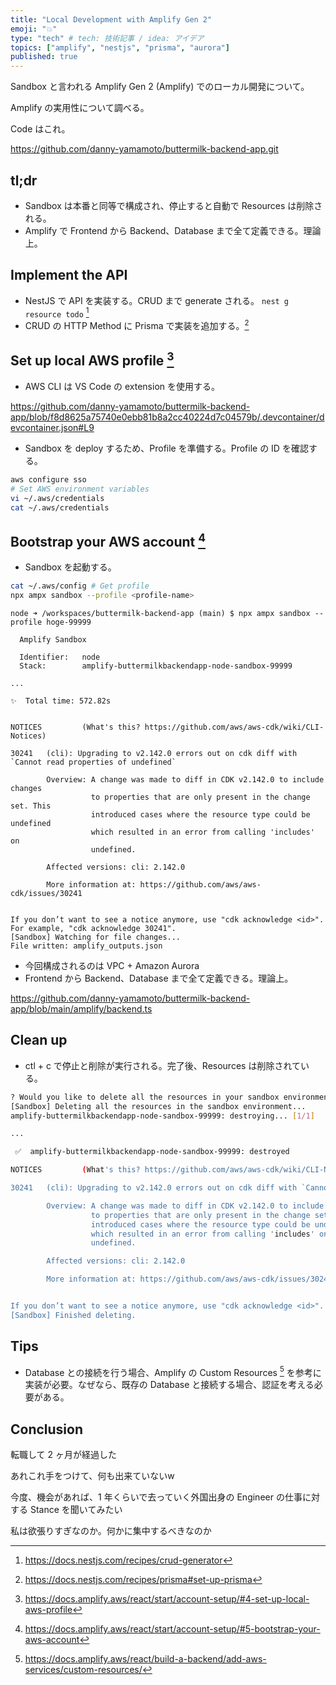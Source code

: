 ```yaml
---
title: "Local Development with Amplify Gen 2"
emoji: "💥"
type: "tech" # tech: 技術記事 / idea: アイデア
topics: ["amplify", "nestjs", "prisma", "aurora"]
published: true
---
```


Sandbox と言われる Amplify Gen 2 (Amplify) でのローカル開発について。

Amplify の実用性について調べる。

Code はこれ。

https://github.com/danny-yamamoto/buttermilk-backend-app.git

## tl;dr
- Sandbox は本番と同等で構成され、停止すると自動で Resources は削除される。
- Amplify で Frontend から Backend、Database まで全て定義できる。理論上。

## Implement the API
- NestJS で API を実装する。CRUD まで generate される。 `nest g resource todo` [^4]
- CRUD の HTTP Method に Prisma で実装を追加する。[^5]

## Set up local AWS profile [^1]
- AWS CLI は VS Code の extension を使用する。

https://github.com/danny-yamamoto/buttermilk-backend-app/blob/f8d8625a75740e0ebb81b8a2cc40224d7c04579b/.devcontainer/devcontainer.json#L9

- Sandbox を deploy するため、Profile を準備する。Profile の ID を確認する。
```bash
aws configure sso
# Set AWS environment variables
vi ~/.aws/credentials
cat ~/.aws/credentials
```

## Bootstrap your AWS account [^2]
- Sandbox を起動する。
```bash
cat ~/.aws/config # Get profile
npx ampx sandbox --profile <profile-name>
```

```bash: log
node ➜ /workspaces/buttermilk-backend-app (main) $ npx ampx sandbox --profile hoge-99999
  
  Amplify Sandbox
  
  Identifier:   node
  Stack:        amplify-buttermilkbackendapp-node-sandbox-99999

...

✨  Total time: 572.82s


NOTICES         (What's this? https://github.com/aws/aws-cdk/wiki/CLI-Notices)

30241   (cli): Upgrading to v2.142.0 errors out on cdk diff with `Cannot read properties of undefined`

        Overview: A change was made to diff in CDK v2.142.0 to include changes
                  to properties that are only present in the change set. This
                  introduced cases where the resource type could be undefined
                  which resulted in an error from calling 'includes' on
                  undefined.

        Affected versions: cli: 2.142.0

        More information at: https://github.com/aws/aws-cdk/issues/30241


If you don’t want to see a notice anymore, use "cdk acknowledge <id>". For example, "cdk acknowledge 30241".
[Sandbox] Watching for file changes...
File written: amplify_outputs.json
```

- 今回構成されるのは VPC + Amazon Aurora
- Frontend から Backend、Database まで全て定義できる。理論上。

https://github.com/danny-yamamoto/buttermilk-backend-app/blob/main/amplify/backend.ts

## Clean up
- ctl + c で停止と削除が実行される。完了後、Resources は削除されている。

```bash
? Would you like to delete all the resources in your sandbox environment (This cannot be undone)? y
[Sandbox] Deleting all the resources in the sandbox environment...
amplify-buttermilkbackendapp-node-sandbox-99999: destroying... [1/1]

...

 ✅  amplify-buttermilkbackendapp-node-sandbox-99999: destroyed

NOTICES         (What's this? https://github.com/aws/aws-cdk/wiki/CLI-Notices)

30241   (cli): Upgrading to v2.142.0 errors out on cdk diff with `Cannot read properties of undefined`

        Overview: A change was made to diff in CDK v2.142.0 to include changes
                  to properties that are only present in the change set. This
                  introduced cases where the resource type could be undefined
                  which resulted in an error from calling 'includes' on
                  undefined.

        Affected versions: cli: 2.142.0

        More information at: https://github.com/aws/aws-cdk/issues/30241


If you don’t want to see a notice anymore, use "cdk acknowledge <id>". For example, "cdk acknowledge 30241".
[Sandbox] Finished deleting.

```

## Tips
- Database との接続を行う場合、Amplify の Custom Resources [^3] を参考に実装が必要。なぜなら、既存の Database と接続する場合、認証を考える必要がある。

## Conclusion
転職して 2 ヶ月が経過した

あれこれ手をつけて、何も出来ていないw

今度、機会があれば、1 年くらいで去っていく外国出身の Engineer の仕事に対する Stance を聞いてみたい

私は欲張りすぎなのか。何かに集中するべきなのか


[^1]: https://docs.amplify.aws/react/start/account-setup/#4-set-up-local-aws-profile
[^2]: https://docs.amplify.aws/react/start/account-setup/#5-bootstrap-your-aws-account
[^3]: https://docs.amplify.aws/react/build-a-backend/add-aws-services/custom-resources/
[^4]: https://docs.nestjs.com/recipes/crud-generator
[^5]: https://docs.nestjs.com/recipes/prisma#set-up-prisma
